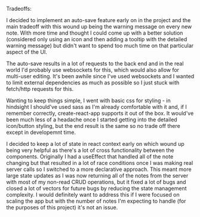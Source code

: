 Tradeoffs:

I decided to implement an auto-save feature early on in the project and the main tradeoff with this wound up being the warning message on every new note. With more time and thought I could come up with a better solution (considered only using an icon and then adding a tooltip with the detailed warning message) but didn't want to spend too much time on that particular aspect of the UI.

The auto-save results in a lot of requests to the back end and in the real world I'd probably use websockets for this, which would also allow for multi-user editing. It's been awhile since I've used websockets and I wanted to limit external dependencies as much as possible so I just stuck with fetch/http requests for this.

Wanting to keep things simple, I went with basic css for styling - in hindsight I should've used sass as I'm already comfortable with it and, if I remember correctly, create-react-app supports it out of the box. It would've been much less of a headache once I started getting into the detailed icon/button styling, but the end result is the same so no trade off there except in developemnt time.

I decided to keep a lot of state in react context early on which wound up being very helpful as there's a lot of cross functionality between the components. Originally I had a useEffect that handled all of the note changing but that resulted in a lot of race conditions once I was making real server calls so I switched to a more declarative approach. This meant more large state updates as I was now returning all of the notes from the server with most of my non-read CRUD operations, but it fixed a lot of bugs and closed a lot of vectors for future bugs by reducing the state management complexity. I would definitely want to address this if I were focused on scaling the app but with the number of notes I'm expecting to handle (for the purposes of this project) it's not an issue.
